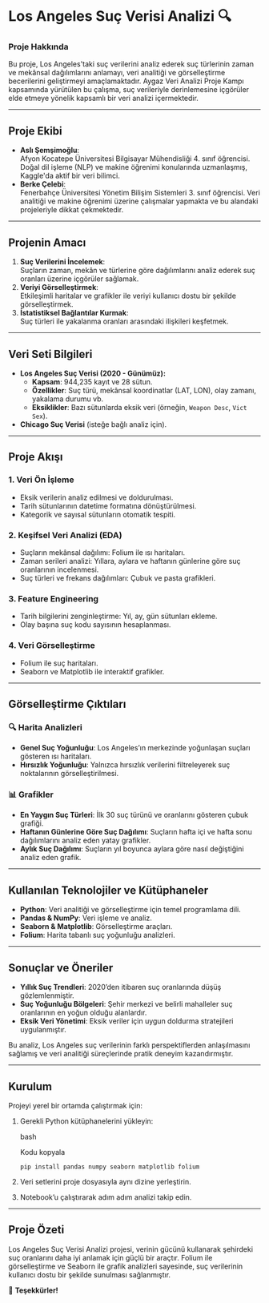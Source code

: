 # **Los Angeles Suç Verisi Analizi** 🔍

### **Proje Hakkında**

Bu proje, Los Angeles'taki suç verilerini analiz ederek suç türlerinin zaman ve mekânsal dağılımlarını anlamayı, veri analitiği ve görselleştirme becerilerini geliştirmeyi amaçlamaktadır. Aygaz Veri Analizi Proje Kampı kapsamında yürütülen bu çalışma, suç verileriyle derinlemesine içgörüler elde etmeye yönelik kapsamlı bir veri analizi içermektedir.

----------

## **Proje Ekibi**

-   **Aslı Şemşimoğlu**:  
    Afyon Kocatepe Üniversitesi Bilgisayar Mühendisliği 4. sınıf öğrencisi. Doğal dil işleme (NLP) ve makine öğrenimi konularında uzmanlaşmış, Kaggle'da aktif bir veri bilimci.
-   **Berke Çelebi**:  
    Fenerbahçe Üniversitesi Yönetim Bilişim Sistemleri 3. sınıf öğrencisi. Veri analitiği ve makine öğrenimi üzerine çalışmalar yapmakta ve bu alandaki projeleriyle dikkat çekmektedir.

----------

## **Projenin Amacı**

1.  **Suç Verilerini İncelemek**:  
    Suçların zaman, mekân ve türlerine göre dağılımlarını analiz ederek suç oranları üzerine içgörüler sağlamak.
2.  **Veriyi Görselleştirmek**:  
    Etkileşimli haritalar ve grafikler ile veriyi kullanıcı dostu bir şekilde görselleştirmek.
3.  **İstatistiksel Bağlantılar Kurmak**:  
    Suç türleri ile yakalanma oranları arasındaki ilişkileri keşfetmek.

----------

## **Veri Seti Bilgileri**

-   **Los Angeles Suç Verisi (2020 - Günümüz):**
    -   **Kapsam**: 944,235 kayıt ve 28 sütun.
    -   **Özellikler**: Suç türü, mekânsal koordinatlar (LAT, LON), olay zamanı, yakalama durumu vb.
    -   **Eksiklikler**: Bazı sütunlarda eksik veri (örneğin, `Weapon Desc`, `Vict Sex`).
-   **Chicago Suç Verisi** (isteğe bağlı analiz için).

----------

## **Proje Akışı**

### 1. **Veri Ön İşleme**

-   Eksik verilerin analiz edilmesi ve doldurulması.
-   Tarih sütunlarının datetime formatına dönüştürülmesi.
-   Kategorik ve sayısal sütunların otomatik tespiti.

### 2. **Keşifsel Veri Analizi (EDA)**

-   Suçların mekânsal dağılımı: Folium ile ısı haritaları.
-   Zaman serileri analizi: Yıllara, aylara ve haftanın günlerine göre suç oranlarının incelenmesi.
-   Suç türleri ve frekans dağılımları: Çubuk ve pasta grafikleri.

### 3. **Feature Engineering**

-   Tarih bilgilerini zenginleştirme: Yıl, ay, gün sütunları ekleme.
-   Olay başına suç kodu sayısının hesaplanması.

### 4. **Veri Görselleştirme**

-   Folium ile suç haritaları.
-   Seaborn ve Matplotlib ile interaktif grafikler.

----------

## **Görselleştirme Çıktıları**

### 🔍 **Harita Analizleri**

-   **Genel Suç Yoğunluğu**: Los Angeles’ın merkezinde yoğunlaşan suçları gösteren ısı haritaları.
-   **Hırsızlık Yoğunluğu**: Yalnızca hırsızlık verilerini filtreleyerek suç noktalarının görselleştirilmesi.

### 📊 **Grafikler**

-   **En Yaygın Suç Türleri**: İlk 30 suç türünü ve oranlarını gösteren çubuk grafiği.
-   **Haftanın Günlerine Göre Suç Dağılımı**: Suçların hafta içi ve hafta sonu dağılımlarını analiz eden yatay grafikler.
-   **Aylık Suç Dağılımı**: Suçların yıl boyunca aylara göre nasıl değiştiğini analiz eden grafik.

----------

## **Kullanılan Teknolojiler ve Kütüphaneler**

-   **Python**: Veri analitiği ve görselleştirme için temel programlama dili.
-   **Pandas & NumPy**: Veri işleme ve analiz.
-   **Seaborn & Matplotlib**: Görselleştirme araçları.
-   **Folium**: Harita tabanlı suç yoğunluğu analizleri.

----------

## **Sonuçlar ve Öneriler**

-   **Yıllık Suç Trendleri**: 2020’den itibaren suç oranlarında düşüş gözlemlenmiştir.
-   **Suç Yoğunluğu Bölgeleri**: Şehir merkezi ve belirli mahalleler suç oranlarının en yoğun olduğu alanlardır.
-   **Eksik Veri Yönetimi**: Eksik veriler için uygun doldurma stratejileri uygulanmıştır.

Bu analiz, Los Angeles suç verilerinin farklı perspektiflerden anlaşılmasını sağlamış ve veri analitiği süreçlerinde pratik deneyim kazandırmıştır.

----------

## **Kurulum**

Projeyi yerel bir ortamda çalıştırmak için:

1.  Gerekli Python kütüphanelerini yükleyin:
    
    bash
    
    Kodu kopyala
    
    `pip install pandas numpy seaborn matplotlib folium` 
    
2.  Veri setlerini proje dosyasıyla aynı dizine yerleştirin.
3.  Notebook’u çalıştırarak adım adım analizi takip edin.

----------

## **Proje Özeti**

Los Angeles Suç Verisi Analizi projesi, verinin gücünü kullanarak şehirdeki suç oranlarını daha iyi anlamak için güçlü bir araçtır. Folium ile görselleştirme ve Seaborn ile grafik analizleri sayesinde, suç verilerinin kullanıcı dostu bir şekilde sunulması sağlanmıştır.

🎉 **Teşekkürler!**
